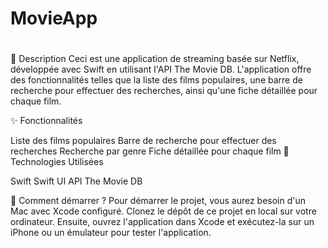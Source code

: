 # MovieApp
#
#

📄 Description
Ceci est une application de streaming basée sur Netflix, développée avec Swift en utilisant l'API The Movie DB. L'application offre des fonctionnalités telles que la liste des films populaires, une barre de recherche pour effectuer des recherches, ainsi qu'une fiche détaillée pour chaque film.

✨ Fonctionnalités

Liste des films populaires
Barre de recherche pour effectuer des recherches
Recherche par genre
Fiche détaillée pour chaque film
🔧 Technologies Utilisées

Swift
Swift UI
API The Movie DB


🚀 Comment démarrer ?
Pour démarrer le projet, vous aurez besoin d'un Mac avec Xcode configuré. Clonez le dépôt de ce projet en local sur votre ordinateur. Ensuite, ouvrez l'application dans Xcode et exécutez-la sur un iPhone ou un émulateur pour tester l'application.
